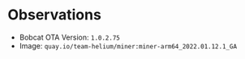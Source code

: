 # Observations

- Bobcat OTA Version: `1.0.2.75`
- Image: `quay.io/team-helium/miner:miner-arm64_2022.01.12.1_GA`
